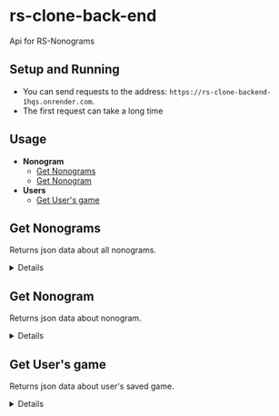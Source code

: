 # rs-clone-back-end
Api for RS-Nonograms

## Setup and Running

- You can send requests to the address: `https://rs-clone-backend-1hqs.onrender.com`.
- The first request can take a long time

## Usage

- **Nonogram**
    - [Get Nonograms](#get-nonograms)
    - [Get Nonogram](#get-nonogram)
- **Users**
    - [Get User's game](#get-users-game)

**Get Nonograms**
----
Returns json data about all nonograms.

<details>

* **URL**

    /nonograms

* **Method:**

    `GET`

* **Headers:**

    None

*  **URL Params**

    None

* **Query Params**

    None

* **Data Params**

    None

* **Success Response:**

  * **Code:** 200 OK <br />
    **Content:** 
    ```json
      [
        {
          "id": "123456789abc",
          "nonogram": {
            "height": 11,
            "width": 9,
            "title": {
                "en": "Martini",
                "ru": "Мартини",
                "de": "Martini"
            },
            "colorMapping": {
                "1": "#000000",
                "2": "#c91414"
            },
            "goal": [
                [1,1,1,1,1,1,1,1,1],
                [1,0,0,0,0,0,0,0,1],
                [0,1,2,2,2,2,2,1,0],
                [0,0,1,2,2,2,1,0,0],
                [0,0,0,1,2,1,0,0,0],
                [0,0,0,0,1,0,0,0,0],
                [0,0,0,0,1,0,0,0,0],
                [0,0,0,0,1,0,0,0,0],
                [0,0,0,0,1,0,0,0,0],
                [0,0,0,0,1,0,0,0,0],
                [0,0,1,1,1,1,1,0,0]
            ],
            "rows": [
                [ {   "hint": 9, "color": 1  } ],
                [
                    {   "hint": 1, "color": 1  },
                    {   "hint": 1, "color": 1  },
                ],
                [
                    {   "hint": 1, "color": 1  },
                    {   "hint": 5, "color": 2  },
                    {   "hint": 1, "color": 1  },
                ],
                [
                    {   "hint": 1, "color": 1  },
                    {   "hint": 3, "color": 2  },
                    {   "hint": 1, "color": 1  },
                ],
                [
                    {   "hint": 1, "color": 1  },
                    {   "hint": 1, "color": 2  },
                    {   "hint": 1, "color": 1  },
                ],
                [ {   "hint": 1, "color": 1  } ],
                [ {   "hint": 1, "color": 1  } ],
                [ {   "hint": 1, "color": 1  } ],
                [ {   "hint": 1, "color": 1  } ],
                [ {   "hint": 1, "color": 1  } ],
                [ {   "hint": 5, "color": 1  } ],
            ],
            "columns": [
                [ {   "hint": 2, "color": 1  } ],
                [
                    {   "hint": 1, "color": 1  },
                    {   "hint": 1, "color": 1  },
                ],
                [
                    {   "hint": 1, "color": 1  },
                    {   "hint": 1, "color": 2  },
                    {   "hint": 1, "color": 1  },
                    {   "hint": 1, "color": 1  },
                ],
                [
                    {   "hint": 1, "color": 1  },
                    {   "hint": 2, "color": 2  },
                    {   "hint": 1, "color": 1  },
                    {   "hint": 1, "color": 1  },
                ],
                [
                    {   "hint": 1, "color": 1  },
                    {   "hint": 1, "color": 2  },
                    {   "hint": 6, "color": 1  },
                ],
                [
                    {   "hint": 1, "color": 1  },
                    {   "hint": 2, "color": 2  },
                    {   "hint": 1, "color": 1  },
                    {   "hint": 1, "color": 1  },
                ],
                [
                    {   "hint": 1, "color": 1  },
                    {   "hint": 1, "color": 2  },
                    {   "hint": 1, "color": 1  },
                    {   "hint": 1, "color": 1  },
                ],
                [
                    {   "hint": 1, "color": 1  },
                    {   "hint": 1, "color": 1  },
                ],
                [ {   "hint": 2, "color": 1  } ],
            ],
            "difficulty" : 1
          }
        }
      ]
    ```
 
* **Error Response:**

    * **Code:** 404 NOT FOUND <br />
    **Content:** 
    ```{}```

* **Notes:**

    None

</details>

**Get Nonogram**
----
Returns json data about nonogram.

<details>

* **URL**

    /nonograms/:id
    
    /nonograms/random
    
    Using random will return a random game

* **Method:**

    `GET`

* **Headers:**

    None

*  **URL Params**

    **Required:**
 
    `id=[string]`

* **Query Params**

    None

* **Data Params**

    None

* **Success Response:**

  * **Code:** 200 OK <br />
    **Content:** 
    ```json
      {
          "id": "123456789abc",
          "nonogram": {
            "height": 11,
            "width": 9,
            "title": {
                "en": "Martini",
                "ru": "Мартини",
                "de": "Martini"
            },
            "colorMapping": {
                "1": "#000000",
                "2": "#c91414"
            },
            "goal": [
                [1,1,1,1,1,1,1,1,1],
                [1,0,0,0,0,0,0,0,1],
                [0,1,2,2,2,2,2,1,0],
                [0,0,1,2,2,2,1,0,0],
                [0,0,0,1,2,1,0,0,0],
                [0,0,0,0,1,0,0,0,0],
                [0,0,0,0,1,0,0,0,0],
                [0,0,0,0,1,0,0,0,0],
                [0,0,0,0,1,0,0,0,0],
                [0,0,0,0,1,0,0,0,0],
                [0,0,1,1,1,1,1,0,0]
            ],
            "rows": [
                [ {   "hint": 9, "color": 1  } ],
                [
                    {   "hint": 1, "color": 1  },
                    {   "hint": 1, "color": 1  },
                ],
                [
                    {   "hint": 1, "color": 1  },
                    {   "hint": 5, "color": 2  },
                    {   "hint": 1, "color": 1  },
                ],
                [
                    {   "hint": 1, "color": 1  },
                    {   "hint": 3, "color": 2  },
                    {   "hint": 1, "color": 1  },
                ],
                [
                    {   "hint": 1, "color": 1  },
                    {   "hint": 1, "color": 2  },
                    {   "hint": 1, "color": 1  },
                ],
                [ {   "hint": 1, "color": 1  } ],
                [ {   "hint": 1, "color": 1  } ],
                [ {   "hint": 1, "color": 1  } ],
                [ {   "hint": 1, "color": 1  } ],
                [ {   "hint": 1, "color": 1  } ],
                [ {   "hint": 5, "color": 1  } ],
            ],
            "columns": [
                [ {   "hint": 2, "color": 1  } ],
                [
                    {   "hint": 1, "color": 1  },
                    {   "hint": 1, "color": 1  },
                ],
                [
                    {   "hint": 1, "color": 1  },
                    {   "hint": 1, "color": 2  },
                    {   "hint": 1, "color": 1  },
                    {   "hint": 1, "color": 1  },
                ],
                [
                    {   "hint": 1, "color": 1  },
                    {   "hint": 2, "color": 2  },
                    {   "hint": 1, "color": 1  },
                    {   "hint": 1, "color": 1  },
                ],
                [
                    {   "hint": 1, "color": 1  },
                    {   "hint": 1, "color": 2  },
                    {   "hint": 6, "color": 1  },
                ],
                [
                    {   "hint": 1, "color": 1  },
                    {   "hint": 2, "color": 2  },
                    {   "hint": 1, "color": 1  },
                    {   "hint": 1, "color": 1  },
                ],
                [
                    {   "hint": 1, "color": 1  },
                    {   "hint": 1, "color": 2  },
                    {   "hint": 1, "color": 1  },
                    {   "hint": 1, "color": 1  },
                ],
                [
                    {   "hint": 1, "color": 1  },
                    {   "hint": 1, "color": 1  },
                ],
                [ {   "hint": 2, "color": 1  } ],
            ],
            "difficulty" : 1
          }
        }
    ```
 
* **Error Response:**

    * **Code:** 404 NOT FOUND <br />
    **Content:** 
    ```{}```

* **Notes:**

    None

</details>

**Get User's game**
----
Returns json data about user's saved game.

<details>

* **URL**

    /users-games

* **Method:**

    `GET`

* **Headers:**

    `'token': 'string'`

*  **URL Params**
 
    None

* **Query Params**

    None

* **Data Params**

    ```
        {
            id: string
        }
    ```

* **Success Response:**

  * **Code:** 200 OK <br />
    **Content:** 
    ```json
      {
        "data": {
          "bestTime": null,
          "currentGame": {
            "state": "started",
            "currentUserSolution": [
                [null,null,null,null,null,null,null,null,null],
                [null,null,null,null,null,null,null,null,null],
                [0,1,2,2,2,2,2,1,0],
                [null,null,null,null,null,null,null,null,null],
                [null,null,null,null,null,null,null,null,null],
                [null,null,null,null,null,null,null,null,null],
                [null,null,null,null,null,null,null,null,null],
                [null,null,null,null,null,null,null,null,null],
                [null,null,null,null,null,null,null,null,null],
                [null,null,null,null,null,null,null,null,null],
                [null,null,null,null,null,null,null,null,null]
            ],
            "currentTime": 200,
            "currentUserRows": [
                [ {   "isCrossedOut": false  } ],
                [
                    {   "isCrossedOut": false  },
                    {   "isCrossedOut": false  },
                ],
                [
                    {   "isCrossedOut": true  },
                    {   "isCrossedOut": true  },
                    {   "isCrossedOut": true  },
                ],
                [
                    {   "isCrossedOut": false  },
                    {   "isCrossedOut": false  },
                    {   "isCrossedOut": false  },
                ],
                [
                    {   "isCrossedOut": false  },
                    {   "isCrossedOut": false  },
                    {   "isCrossedOut": false  },
                ],
                [ {   "isCrossedOut": false  } ],
                [ {   "isCrossedOut": false  } ],
                [ {   "isCrossedOut": false  } ],
                [ {   "isCrossedOut": false  } ],
                [ {   "isCrossedOut": false  } ],
                [ {   "isCrossedOut": false  } ],
            ],
            "currentUserColumns": [
                [ {   "isCrossedOut": false  } ],
                [
                    {   "isCrossedOut": false  },
                    {   "isCrossedOut": false  },
                ],
                [
                    {   "isCrossedOut": false  },
                    {   "isCrossedOut": false  },
                    {   "isCrossedOut": false  },
                    {   "isCrossedOut": false  },
                ],
                [
                    {   "isCrossedOut": false  },
                    {   "isCrossedOut": false  },
                    {   "isCrossedOut": false  },
                    {   "isCrossedOut": false  },
                ],
                [
                    {   "isCrossedOut": false  },
                    {   "isCrossedOut": false  },
                    {   "isCrossedOut": false  },
                ],
                [
                    {   "isCrossedOut": false  },
                    {   "isCrossedOut": false  },
                    {   "isCrossedOut": false  },
                    {   "isCrossedOut": false  },
                ],
                [
                    {   "isCrossedOut": false  },
                    {   "isCrossedOut": false  },
                    {   "isCrossedOut": false  },
                    {   "isCrossedOut": false  },
                ],
                [
                    {   "isCrossedOut": false  },
                    {   "isCrossedOut": false  },
                ],
                [ {   "isCrossedOut": false  } ],
            ]
          }
        }
      }
    ```
        
    **Headers:**

      None

 
* **Error Response:**

    * **Code:** 404 NOT FOUND <br />
    **Content:** 
    ```{}```

* **Notes:**

    ```'state': 'started' | 'finished' | 'initial'```

    ```currentTime``` - time in ms
    
    ```bestTime``` - best time im ms if the game was ever solved; otherwise it's null

</details>

